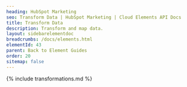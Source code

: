 ```yaml
---
heading: HubSpot Marketing
seo: Transform Data | HubSpot Marketing | Cloud Elements API Docs
title: Transform Data
description: Transform and map data.
layout: sidebarelementdoc
breadcrumbs: /docs/elements.html
elementId: 43
parent: Back to Element Guides
order: 20
sitemap: false
---
```


{% include transformations.md %}
